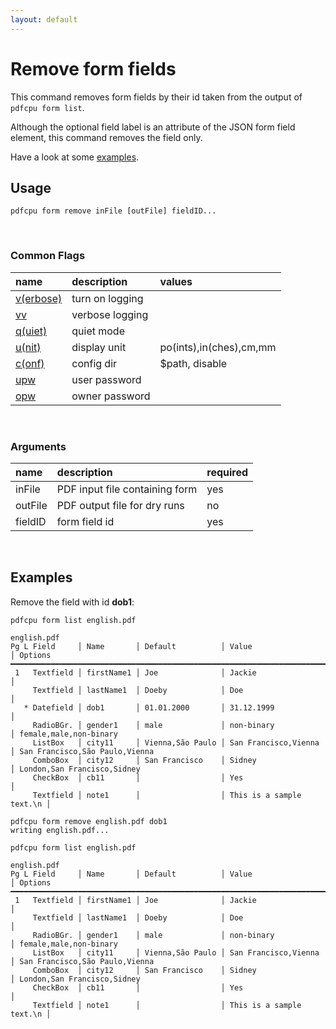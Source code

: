 ```yaml
---
layout: default
---
```


# Remove form fields

This command removes form fields by their id
taken from the output of `pdfcpu form list`.

Although the optional field label is an attribute of the 
JSON form field element, this command removes the field only.

Have a look at some [examples](#examples).

## Usage

```
pdfcpu form remove inFile [outFile] fieldID...
```
<br>

### Common Flags

| name                                            | description     | values
|:------------------------------------------------|:----------------|:-------
| [v(erbose)](../getting_started/common_flags.md) | turn on logging |
| [vv](../getting_started/common_flags.md)        | verbose logging |
| [q(uiet)](../getting_started/common_flags.md)   | quiet mode      |
| [u(nit)](../getting_started/common_flags.md)    | display unit    | po(ints),in(ches),cm,mm
| [c(onf)](../getting_started/common_flags.md)       | config dir      | $path, disable
| [upw](../getting_started/common_flags.md)          | user password   |
| [opw](../getting_started/common_flags.md)          | owner password  |

<br>

### Arguments

| name         | description         | required
|:-------------|:--------------------|:--------
| inFile       | PDF input file containing form      | yes
| outFile      | PDF output file for dry runs     | no
| fieldID      | form field id       | yes

<br>

## Examples

Remove the field with id **dob1**:

```
pdfcpu form list english.pdf

english.pdf
Pg L Field     │ Name       │ Default          │ Value                    │ Options
━━━━━━━━━━━━━━━━━━━━━━━━━━━━━━━━━━━━━━━━━━━━━━━━━━━━━━━━━━━━━━━━━━━━━━━━━━━━━━━━━━━━━━━━━━━━━━━━━━━━━━━
 1   Textfield │ firstName1 │ Joe              │ Jackie                   │
     Textfield │ lastName1  │ Doeby            │ Doe                      │
   * Datefield │ dob1       │ 01.01.2000       │ 31.12.1999               │
     RadioBGr. │ gender1    │ male             │ non-binary               │ female,male,non-binary
     ListBox   │ city11     │ Vienna,São Paulo │ San Francisco,Vienna     │ San Francisco,São Paulo,Vienna
     ComboBox  │ city12     │ San Francisco    │ Sidney                   │ London,San Francisco,Sidney
     CheckBox  │ cb11       │                  │ Yes                      │
     Textfield │ note1      │                  │ This is a sample text.\n │

pdfcpu form remove english.pdf dob1
writing english.pdf...

pdfcpu form list english.pdf

english.pdf
Pg L Field     │ Name       │ Default          │ Value                    │ Options
━━━━━━━━━━━━━━━━━━━━━━━━━━━━━━━━━━━━━━━━━━━━━━━━━━━━━━━━━━━━━━━━━━━━━━━━━━━━━━━━━━━━━━━━━━━━━━━━━━━━━━━
 1   Textfield │ firstName1 │ Joe              │ Jackie                   │
     Textfield │ lastName1  │ Doeby            │ Doe                      │
     RadioBGr. │ gender1    │ male             │ non-binary               │ female,male,non-binary
     ListBox   │ city11     │ Vienna,São Paulo │ San Francisco,Vienna     │ San Francisco,São Paulo,Vienna
     ComboBox  │ city12     │ San Francisco    │ Sidney                   │ London,San Francisco,Sidney
     CheckBox  │ cb11       │                  │ Yes                      │
     Textfield │ note1      │                  │ This is a sample text.\n │
```
